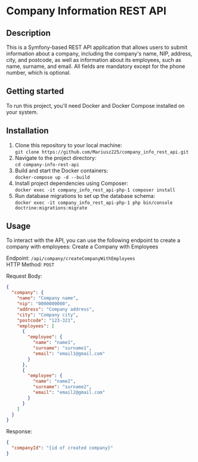 # Company Information REST API

## Description
This is a Symfony-based REST API application that allows users to submit information about a company, including the company's name, NIP, address, city, and postcode, as well as information about its employees, such as name, surname, and email. All fields are mandatory except for the phone number, which is optional.
 
## Getting started
To run this project, you'll need Docker and Docker Compose installed on your system.


## Installation
1. Clone this repository to your local machine:</br>
`git clone https://github.com/Mariusz225/company_info_rest_api.git`
2. Navigate to the project directory:<br/>
`cd company-info-rest-api`
3. Build and start the Docker containers:</br>
`docker-compose up -d --build`
4. Install project dependencies using Composer:</br>
`docker exec -it company_info_rest_api-php-1 composer install`
5. Run database migrations to set up the database schema:</br>
`docker exec -it company_info_rest_api-php-1 php bin/console doctrine:migrations:migrate`


## Usage
To interact with the API, you can use the following endpoint to create a company with employees:
Create a Company with Employees

Endpoint: `/api/company/createCompanyWithEmployees`</br>
HTTP Method: `POST`

Request Body:
```json
{
  "company": {
    "name": "Company name",
    "nip": "0000000000",
    "address": "Company address",
    "city": "Company city",
    "postcode": "123-321",
    "employees": [
      {
        "employee": {
          "name": "name1",
          "surname": "surname1",
          "email": "email1@gmail.com"
        }
      },
      {
        "employee": {
          "name": "name2",
          "surname": "surname2",
          "email": "email2@gmail.com"
        }
      }
    ]
  }
}
```

Response:
```json
{
  "companyId": "{id of created company}"
}

```
